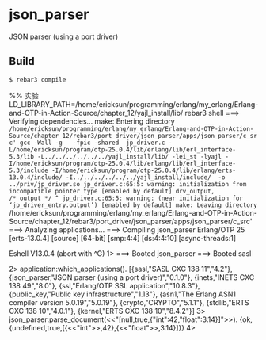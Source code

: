json_parser
=====

JSON parser (using a port driver)

Build
-----

    $ rebar3 compile

%% 实验
LD_LIBRARY_PATH=/home/ericksun/programming/erlang/my_erlang/Erlang-and-OTP-in-Action-Source/chapter_12/yajl_install/lib/  rebar3 shell
===> Verifying dependencies...
make: Entering directory `/home/ericksun/programming/erlang/my_erlang/Erlang-and-OTP-in-Action-Source/chapter_12/rebar3/port_driver/json_parser/apps/json_parser/c_src'
gcc -Wall -g   -fpic -shared  jp_driver.c -L/home/ericksun/program/otp-25.0.4/lib/erlang/lib/erl_interface-5.3/lib -L../../../../../../yajl_install/lib/ -lei_st -lyajl -I/home/ericksun/program/otp-25.0.4/lib/erlang/lib/erl_interface-5.3/include -I/home/ericksun/program/otp-25.0.4/lib/erlang/erts-13.0.4/include/ -I../../../../../../yajl_install/include/  -o ../priv/jp_driver.so
jp_driver.c:65:5: warning: initialization from incompatible pointer type [enabled by default]
     drv_output,                      /* output */
     ^
jp_driver.c:65:5: warning: (near initialization for ‘jp_driver_entry.output’) [enabled by default]
make: Leaving directory `/home/ericksun/programming/erlang/my_erlang/Erlang-and-OTP-in-Action-Source/chapter_12/rebar3/port_driver/json_parser/apps/json_parser/c_src'
===> Analyzing applications...
===> Compiling json_parser
Erlang/OTP 25 [erts-13.0.4] [source] [64-bit] [smp:4:4] [ds:4:4:10] [async-threads:1]

Eshell V13.0.4  (abort with ^G)
1> ===> Booted json_parser
===> Booted sasl

2> application:which_applications().
[{sasl,"SASL  CXC 138 11","4.2"},
 {json_parser,"JSON parser (using a port driver)","0.1.0"},
 {inets,"INETS  CXC 138 49","8.0"},
 {ssl,"Erlang/OTP SSL application","10.8.3"},
 {public_key,"Public key infrastructure","1.13"},
 {asn1,"The Erlang ASN1 compiler version 5.0.19","5.0.19"},
 {crypto,"CRYPTO","5.1.1"},
 {stdlib,"ERTS  CXC 138 10","4.0.1"},
 {kernel,"ERTS  CXC 138 10","8.4.2"}]
3> json_parser:parse_document(<<"[null,true,{\"int\":42,\"float\":3.14}]">>).
{ok,{undefined,true,[{<<"int">>,42},{<<"float">>,3.14}]}}
4>

